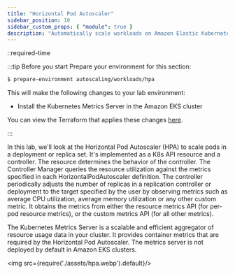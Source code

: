 ```yaml
---
title: "Horizontal Pod Autoscaler"
sidebar_position: 10
sidebar_custom_props: { "module": true }
description: "Automatically scale workloads on Amazon Elastic Kubernetes Service with Horizontal Pod Autoscaler."
---
```


::required-time

:::tip Before you start
Prepare your environment for this section:

```bash timeout=300 wait=30
$ prepare-environment autoscaling/workloads/hpa
```

This will make the following changes to your lab environment:

- Install the Kubernetes Metrics Server in the Amazon EKS cluster

You can view the Terraform that applies these changes [here](https://github.com/VAR::MANIFESTS_OWNER/VAR::MANIFESTS_REPOSITORY/tree/VAR::MANIFESTS_REF/manifests/modules/autoscaling/workloads/hpa/.workshop/terraform).

:::

In this lab, we'll look at the Horizontal Pod Autoscaler (HPA) to scale pods in a deployment or replica set. It's implemented as a K8s API resource and a controller. The resource determines the behavior of the controller. The Controller Manager queries the resource utilization against the metrics specified in each HorizontalPodAutoscaler definition. The controller periodically adjusts the number of replicas in a replication controller or deployment to the target specified by the user by observing metrics such as average CPU utilization, average memory utilization or any other custom metric. It obtains the metrics from either the resource metrics API (for per-pod resource metrics), or the custom metrics API (for all other metrics).

The Kubernetes Metrics Server is a scalable and efficient aggregator of resource usage data in your cluster. It provides container metrics that are required by the Horizontal Pod Autoscaler. The metrics server is not deployed by default in Amazon EKS clusters.

<img src={require('./assets/hpa.webp').default}/>
